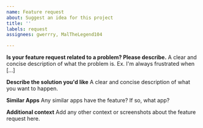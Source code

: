 ```yaml
---
name: Feature request
about: Suggest an idea for this project
title: ''
labels: request
assignees: gwerrry, MalTheLegend104

---
```


**Is your feature request related to a problem? Please describe.**
A clear and concise description of what the problem is. Ex. I'm always frustrated when [...]

**Describe the solution you'd like**
A clear and concise description of what you want to happen.

**Similar Apps** 
Any similar apps have the feature? If so, what app?

**Additional context**
Add any other context or screenshots about the feature request here.
